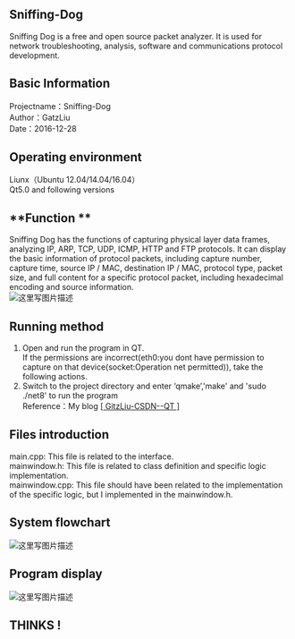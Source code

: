 ## **Sniffing-Dog**<br>
Sniffing Dog is a free and open source packet analyzer. It is used for network troubleshooting, analysis, software and communications protocol development.<br>

## **Basic Information** <br>
Projectname：Sniffing-Dog<br>
Author：GatzLiu<br>
Date：2016-12-28<br>

## **Operating environment** <br>
Liunx（Ubuntu 12.04/14.04/16.04）<br>
Qt5.0 and following versions<br>

## **Function **<br>
Sniffing Dog has the functions of capturing physical layer data frames, analyzing IP, ARP, TCP, UDP, ICMP, HTTP and FTP protocols. It can display the basic information of protocol packets, including capture number, capture time, source IP / MAC, destination IP / MAC, protocol type, packet size, and full content for a specific protocol packet, including hexadecimal encoding and source information.<br>
![这里写图片描述](http://img.blog.csdn.net/20170603162533671?watermark/2/text/aHR0cDovL2Jsb2cuY3Nkbi5uZXQvR2l0ekxpdQ==/font/5a6L5L2T/fontsize/400/fill/I0JBQkFCMA==/dissolve/70/gravity/SouthEast)

## **Running method**<br>
1. Open and run the program in QT. <br>
If the permissions are incorrect(eth0:you dont have permission to capture on that device(socket:Operation net permitted)), 
take the following actions.<br>
2. Switch to the project directory and enter ‘qmake’,'make' and 'sudo ./net8' to run the program<br>
Reference：My blog [[ GitzLiu-CSDN--QT ]](http://blog.csdn.net/gitzliu/article/details/53996484)<br>

## **Files introduction**<br>
main.cpp: This file is related to the interface.<br>
mainwindow.h: This file is related to class definition and specific logic implementation.<br>
mainwindow.cpp: This file should have been related to the implementation of the specific logic, but I implemented in the mainwindow.h.<br>

## **System flowchart**<br>
![这里写图片描述](http://img.blog.csdn.net/20170603162558674?watermark/2/text/aHR0cDovL2Jsb2cuY3Nkbi5uZXQvR2l0ekxpdQ==/font/5a6L5L2T/fontsize/400/fill/I0JBQkFCMA==/dissolve/70/gravity/SouthEast)<br>

## **Program display**
![这里写图片描述](http://img.blog.csdn.net/20170603163756346?atermark/2/text/aHR0cDovL2Jsb2cuY3Nkbi5uZXQvR2l0ekxpdQ==/font/5a6L5L2T/fontsize/400/fill/I0JBQkFCMA==/dissolve/70/gravity/SouthEast)
 ## **THINKS !**
